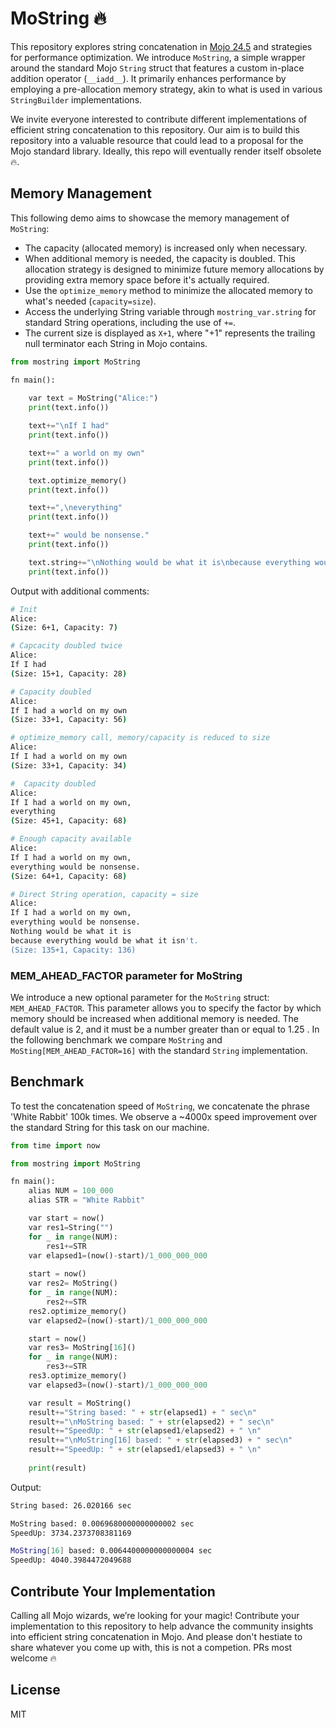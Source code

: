 # MoString 🔥

This repository explores string concatenation in [Mojo 24.5](https://docs.modular.com/mojo) and strategies for performance optimization. We introduce `MoString`, a simple wrapper around the standard Mojo `String` struct that features a custom in-place addition operator (`__iadd__`). It primarily enhances performance by employing a pre-allocation memory strategy, akin to what is used in various `StringBuilder` implementations. 

We invite everyone interested to contribute different implementations of efficient string concatenation to this repository. Our aim is to build this repository into a valuable resource that could lead to a proposal for the Mojo standard library. Ideally, this repo will eventually render itself obsolete 🔥.

## Memory Management

This following demo aims to showcase the memory management of `MoString`:

- The capacity (allocated memory) is increased only when necessary.
- When additional memory is needed, the capacity is doubled. This allocation strategy is designed to minimize future memory allocations by providing extra memory space before it's actually required.
- Use the `optimize_memory` method to minimize the allocated memory to what's needed (`capacity=size`).
- Access the underlying String variable through `mostring_var.string` for standard String operations, including the use of `+=`.
- The current size is displayed as `X+1`, where "+1" represents the trailing null terminator each String in Mojo contains.

```python
from mostring import MoString

fn main():
    
    var text = MoString("Alice:")
    print(text.info())

    text+="\nIf I had"
    print(text.info())

    text+=" a world on my own"
    print(text.info())

    text.optimize_memory()
    print(text.info())

    text+=",\neverything"
    print(text.info())

    text+=" would be nonsense."
    print(text.info())

    text.string+="\nNothing would be what it is\nbecause everything would be what it isn't."
    print(text.info())

```

Output with additional comments:

```bash
# Init
Alice:
(Size: 6+1, Capacity: 7)

# Capcacity doubled twice
Alice:
If I had
(Size: 15+1, Capacity: 28)

# Capacity doubled
Alice:
If I had a world on my own
(Size: 33+1, Capacity: 56)

# optimize_memory call, memory/capacity is reduced to size
Alice:
If I had a world on my own
(Size: 33+1, Capacity: 34)

#  Capacity doubled
Alice:
If I had a world on my own,
everything
(Size: 45+1, Capacity: 68)

# Enough capacity available 
Alice:
If I had a world on my own,
everything would be nonsense.
(Size: 64+1, Capacity: 68)

# Direct String operation, capacity = size 
Alice:
If I had a world on my own,
everything would be nonsense.
Nothing would be what it is
because everything would be what it isn't.
(Size: 135+1, Capacity: 136)
```

### MEM_AHEAD_FACTOR parameter for MoString

We introduce a new optional parameter for the `MoString` struct: `MEM_AHEAD_FACTOR`. This parameter allows you to specify the factor by which memory should be increased when additional memory is needed. The default value is 2, and it must be a number greater than or equal to 1.25 . In the following benchmark we compare `MoString` and `MoSting[MEM_AHEAD_FACTOR=16]` with the standard `String` implementation.

## Benchmark

To test the concatenation speed of `MoString`, we concatenate the phrase 'White Rabbit' 100k times. We observe a ~4000x speed improvement over the standard String for this task on our machine.

```python
from time import now

from mostring import MoString

fn main():
    alias NUM = 100_000
    alias STR = "White Rabbit"

    var start = now()
    var res1=String("")  
    for _ in range(NUM):
        res1+=STR
    var elapsed1=(now()-start)/1_000_000_000
     
    start = now()
    var res2= MoString()
    for _ in range(NUM):
        res2+=STR
    res2.optimize_memory()
    var elapsed2=(now()-start)/1_000_000_000

    start = now()
    var res3= MoString[16]()
    for _ in range(NUM):
        res3+=STR
    res3.optimize_memory()
    var elapsed3=(now()-start)/1_000_000_000

    var result = MoString()
    result+="String based: " + str(elapsed1) + " sec\n"
    result+="\nMoString based: " + str(elapsed2) + " sec\n"
    result+="SpeedUp: " + str(elapsed1/elapsed2) + " \n"
    result+="\nMoString[16] based: " + str(elapsed3) + " sec\n"
    result+="SpeedUp: " + str(elapsed1/elapsed3) + " \n"
   
    print(result)
```

Output:

```bash
String based: 26.020166 sec

MoString based: 0.0069680000000000002 sec
SpeedUp: 3734.2373708381169 

MoString[16] based: 0.0064400000000000004 sec
SpeedUp: 4040.3984472049688 
```

## Contribute Your Implementation

Calling all Mojo wizards, we’re looking for your magic! Contribute your implementation to this repository to help advance the community insights into efficient string concatenation in Mojo. And please don't hestiate to share whatever you come up with, this is not a competion. PRs most welcome 🔥

## License

MIT
